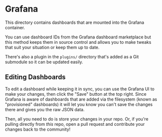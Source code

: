 # Grafana

This directory contains dashboards that are mounted into the Grafana container.

You can use dashboard IDs from the Grafana dashboard marketplace but this method keeps them in source control and allows you to make tweaks that suit your situation or keep them up to date.

There's also a plugin in the `plugins/` directory that's added as a Git submodule so it can be updated easily.

## Editing Dashboards

To edit a dashboard while keeping it in sync, you can use the Grafana UI to make your changes, then click the "Save" button at the top right. Since Grafana is aware of dashboards that are added via the filesystem (known as "provisioned" dashboards) it will let you know you can't save the changes there and gives you the raw JSON data.

Then, all you need to do is store your changes in your repo. Or, if you're pulling directly from _this_ repo, open a pull request and contribute your changes back to the community!
